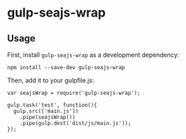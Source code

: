 # gulp-seajs-wrap

## Usage

First, install `gulp-seajs-wrap` as a development dependency:

    npm install --save-dev gulp-seajs-wrap

Then, add it to your gulpfile.js:

    var seajsWrap = require('gulp-seajs-wrap');

    gulp.task('test', function(){
      gulp.src(['main.js'])
        .pipe(seajsWrap())
        .pipe(gulp.dest('dist/js/main.js'));
    });
